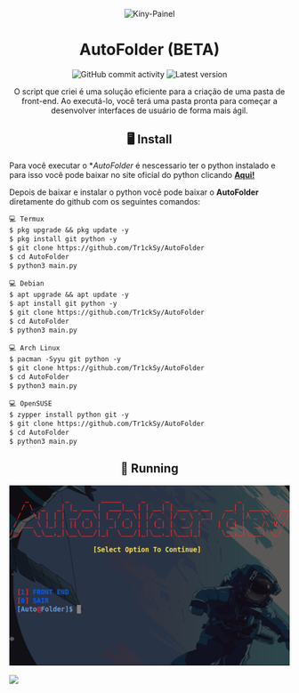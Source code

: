 <p align="center" ><img alt="Kiny-Painel" src="https://raw.githubusercontent.com/MicaelliMedeiros/micaellimedeiros/master/image/computer-illustration.png"></p>

<h1 align="center">AutoFolder (BETA)</h1>
<p align="center">
  <img alt="GitHub commit activity" src="https://img.shields.io/github/commit-activity/m/Kiny-Kiny/Kiny-Painel">
  <img alt="Latest version" src="https://img.shields.io/github/v/release/Kiny-Kiny/Kiny-Painel.svg" alt="Latest version">

  <p align="center">
   O script que criei é uma solução eficiente para a criação de uma pasta de front-end. Ao executá-lo, você terá uma pasta pronta para começar a desenvolver interfaces de usuário de forma mais ágil.
  </p>
</p> 


<h2 align="center">🖥 Install</h2>

Para você executar o **AutoFolder* é nescessario ter o python instalado e para isso você pode baixar no site oficial do python clicando [**Aqui!**](https://www.python.org/downloads/)

Depois de baixar e instalar o python você pode baixar o **AutoFolder** diretamente do github com os seguintes comandos:

```
💻 Termux
$ pkg upgrade && pkg update -y
$ pkg install git python -y
$ git clone https://github.com/Tr1ckSy/AutoFolder
$ cd AutoFolder
$ python3 main.py

💻 Debian
$ apt upgrade && apt update -y
$ apt install git python -y
$ git clone https://github.com/Tr1ckSy/AutoFolder
$ cd AutoFolder
$ python3 main.py

💻 Arch Linux
$ pacman -Syyu git python -y
$ git clone https://github.com/Tr1ckSy/AutoFolder
$ cd AutoFolder
$ python3 main.py

💻 OpenSUSE
$ zypper install python git -y
$ git clone https://github.com/Tr1ckSy/AutoFolder
$ cd AutoFolder
$ python3 main.py
```

<p align="center" >
  <h2 align="center">🚀 Running</h2>
  <img alt="Kiny-Painel" src="https://github.com/Tr1ckSy/AutoFolder/blob/main/Captura%20de%20tela_2023-09-21_00-54-43.png">
</p>


<a href="https://t.me/Tr1ckSyz" alt="Telegram">
  <img src = "https://img.shields.io/badge/-Telegram-1ca0f1?style=for-the-badge&labelColor=1ca0f1&logo=telegram&logoColor=white&link=https://t.me/Tr1ckSyz" /> </a>

 
  </table>
</div>
 
